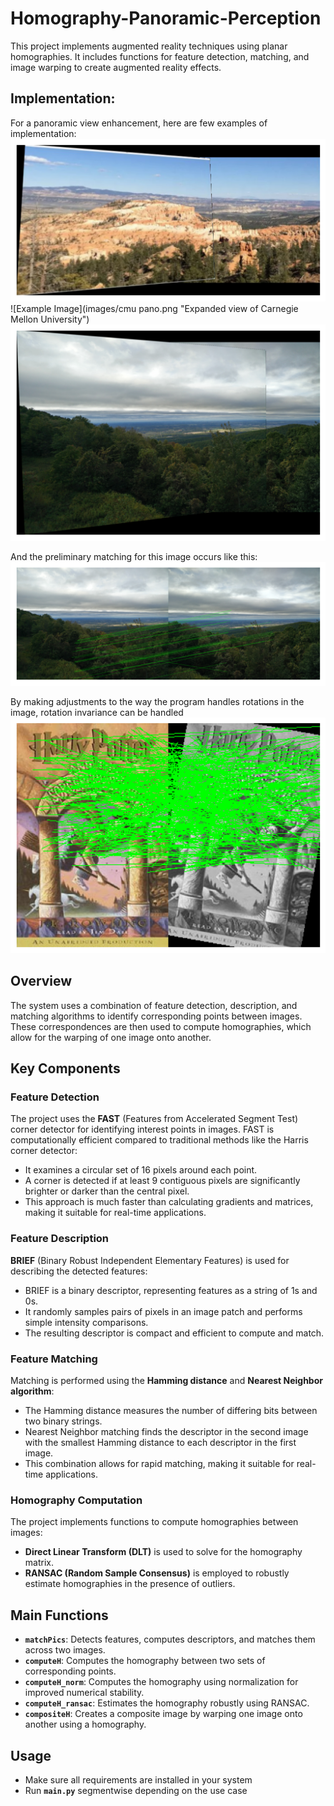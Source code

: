 # Homography-Panoramic-Perception

This project implements augmented reality techniques using planar homographies. It includes functions for feature detection, matching, and image warping to create augmented reality effects.
## Implementation:

For a panoramic view enhancement, here are few examples of implementation:
![Example Image](images/cliff_pano.png "A Cliff expanded from just 80 degrees to almost 180 degrees of Viewing angle")
![Example Image](images/cmu pano.png "Expanded view of Carnegie Mellon University")
![Example Image](images/mountpano.png)

And the preliminary matching for this image occurs like this:
![Example Image](images/mount_match.png)

By making adjustments to the way the program handles rotations in the image, rotation invariance can be handled
![Example Image](images/rot_match.png)

## Overview
The system uses a combination of feature detection, description, and matching algorithms to identify corresponding points between images. These correspondences are then used to compute homographies, which allow for the warping of one image onto another.

## Key Components

### Feature Detection
The project uses the **FAST** (Features from Accelerated Segment Test) corner detector for identifying interest points in images. FAST is computationally efficient compared to traditional methods like the Harris corner detector:
- It examines a circular set of 16 pixels around each point.
- A corner is detected if at least 9 contiguous pixels are significantly brighter or darker than the central pixel.
- This approach is much faster than calculating gradients and matrices, making it suitable for real-time applications.

### Feature Description
**BRIEF** (Binary Robust Independent Elementary Features) is used for describing the detected features:
- BRIEF is a binary descriptor, representing features as a string of 1s and 0s.
- It randomly samples pairs of pixels in an image patch and performs simple intensity comparisons.
- The resulting descriptor is compact and efficient to compute and match.

### Feature Matching
Matching is performed using the **Hamming distance** and **Nearest Neighbor algorithm**:
- The Hamming distance measures the number of differing bits between two binary strings.
- Nearest Neighbor matching finds the descriptor in the second image with the smallest Hamming distance to each descriptor in the first image.
- This combination allows for rapid matching, making it suitable for real-time applications.

### Homography Computation
The project implements functions to compute homographies between images:
- **Direct Linear Transform (DLT)** is used to solve for the homography matrix.
- **RANSAC (Random Sample Consensus)** is employed to robustly estimate homographies in the presence of outliers.

## Main Functions
- **`matchPics`**: Detects features, computes descriptors, and matches them across two images.
- **`computeH`**: Computes the homography between two sets of corresponding points.
- **`computeH_norm`**: Computes the homography using normalization for improved numerical stability.
- **`computeH_ransac`**: Estimates the homography robustly using RANSAC.
- **`compositeH`**: Creates a composite image by warping one image onto another using a homography.

## Usage
- Make sure all requirements are installed in your system
- Run **`main.py`** segmentwise depending on the use case

